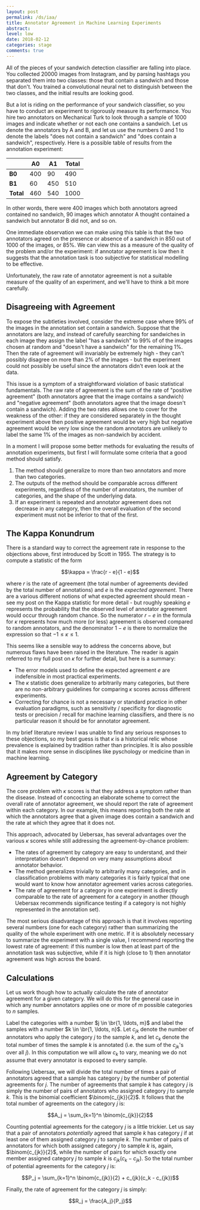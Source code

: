```yaml
---
layout: post
permalink: /ds/iaa/
title: Annotator Agreement in Machine Learning Experiments
abstract: 
level: low
date: 2018-02-12
categories: stage
comments: true
---
```


All of the pieces of your sandwich detection classifier are falling into place.
You collected 20000 images from Instagram, and by parsing hashtags you separated them into two classes: those that contain a sandwich and those that don't.
You trained a convolutional neural net to distinguish between the two classes, and the initial results are looking good.

But a lot is riding on the performance of your sandwich classifier, so you have to conduct an experiment to rigorously measure its performance.
You hire two annotators on Mechanical Turk to look through a sample of 1000 images and indicate whether or not each one contains a sandwich.
Let us denote the annotators by A and B, and let us use the numbers 0 and 1 to denote the labels "does not contain a sandwich" and "does contain a sandwich", respectively.
Here is a possible table of results from the annotation experiment:

| | A0 | A1 | Total |
|---|---|---|---|
| **B0** | 400 | 90 | 490 |
| **B1** | 60 | 450 | 510 |
| **Total** | 460 | 540 | 1000 |

In other words, there were 400 images which both annotators agreed contained no sandwich, 90 images which annotator A thought contained a sandwich but annotator B did not, and so on.

One immediate observation we can make using this table is that the two annotators agreed on the presence or absence of a sandwich in 850 out of 1000 of the images, or 85%.
We can view this as a measure of the quality of the problem and/or the experiment: if annotator agreement is low then it suggests that the annotation task is too subjective for statistical modelling to be effective.

Unfortunately, the raw rate of annotator agreement is not a suitable measure of the quality of an experiment, and we'll have to think a bit more carefully.

## Disagreeing with Agreement

To expose the subtleties involved, consider the extreme case where 99% of the images in the annotation set contain a sandwich.
Suppose that the annotators are lazy, and instead of carefully searching for sandwiches in each image they assign the label "has a sandwich" to 99% of of the images chosen at random and "doesn't have a sandwich" for the remaining 1%.
Then the rate of agreement will invariably be extremely high - they can't possibly disagree on more than 2% of the images - but the experiment could not possibly be useful since the annotators didn't even look at the data.

This issue is a symptom of a straightforward violation of basic statistical fundamentals.
The raw rate of agreement is the sum of the rate of "positive agreement" (both annotators agree that the image contains a sandwich) and "negative agreement" (both annotators agree that the image doesn't contain a sandwich).
Adding the two rates allows one to cover for the weakness of the other: if they are considered separately in the thought experiment above then positive agreement would be very high but negative agreement would be very low since the random annotators are unlikely to label the same 1% of the images as non-sandwich by accident.

In a moment I will propose some better methods for evaluating the results of annotation experiments, but first I will formulate some criteria that a good method should satisfy.

1. The method should generalize to more than two annotators and more than two categories.
2. The outputs of the method should be comparable across different experiments, regardless of the number of annotators, the number of categories, and the shape of the underlying data.
3. If an experiment is repeated and annotator agreement does not decrease in any category, then the overall evaluation of the second experiment must not be inferior to that of the first.

## The Kappa Konundrum

There is a standard way to correct the agreement rate in response to the objections above, first introduced by Scott in 1955.
The strategy is to compute a statistic of the form

$$\kappa = \frac{r - e}{1 - e}$$

where $r$ is the rate of agreement (the total number of agreements devided by the total number of annotations) and $e$ is the _expected agreement_.
There are a various different notions of what expected agreement should mean - see my post on the Kappa statistic for more detail - but roughly speaking $e$ represents the probability that the observed level of annotator agreement would occur through random chance.
So the numerator $r - e$ in the formula for $\kappa$ represents how much more (or less) agreement is observed compared to random annotators, and the denominator $1 - e$ is there to normalize the expression so that $-1 \leq \kappa \leq 1$.

This seems like a sensible way to address the concerns above, but numerous flaws have been raised in the literature.
The reader is again referred to my full post on $\kappa$ for further detail, but here is a summary:

- The error models used to define the expected agreement $e$ are indefensible in most practical experiments.
- The $\kappa$ statistic does generalize to arbitrarily many categories, but there are no non-arbitrary guidelines for comparing $\kappa$ scores across different experiments.
- Correcting for chance is not a necessary or standard practice in other evaluation paradigms, such as sensitivity / specificity for diagnostic tests or precision / recall for machine learning classifiers, and there is no particular reason it should be for annotator agreement.

In my brief literature review I was unable to find any serious responses to these objections, so my best guess is that $\kappa$ is a historical relic whose prevalence is explained by tradition rather than principles.
It is also possible that it makes more sense in disciplines like pyschology or medicine than in machine learning.

## Agreement by Category

The core problem with $\kappa$ scores is that they address a symptom rather than the disease.
Instead of concocting an elaborate scheme to correct the overall rate of annotator agreement, we should report the rate of agreement within each category.
In our example, this means reporting both the rate at which the annotators agree that a given image does contain a sandwich and the rate at which they agree that it does not.

This approach, advocated by Uebersax, has several advantages over the various $\kappa$ scores while still addressing the agreement-by-chance problem:

- The rates of agreement by category are easy to understand, and their interpretation doesn't depend on very many assumptions about annotator behavior.
- The method generalizes trivially to arbitrarily many categories, and in classification problems with many categories it is fairly typical that one would want to know how annotator agreement varies across categories.
- The rate of agreement for a category in one experiment is directly comparable to the rate of agreement for a category in another (though Uebersax recommends significance testing if a category is not highly represented in the annotation set).

The most serious disadvantage of this approach is that it involves reporting several numbers (one for each category) rather than summarizing the quality of the whole experiment with one metric.
If it is absolutely necessary to summarize the experiment with a single value, I recommend reporting the lowest rate of agreement: if this number is low then at least part of the annotation task was subjective, while if it is high (close to 1) then annotator agreement was high across the board.

## Calculations

Let us work though how to actually calculate the rate of annotator agreement for a given category.
We will do this for the general case in which any number annotators applies one or more of $m$ possible categories to $n$ samples.

Label the categories with a number $j \in \br{1, \ldots, m}$ and label the samples with a number $k \in \br{1, \ldots, n}$.
Let $c_{jk}$ denote the number of annotators who apply the category $j$ to the sample $k$, and let $c_k$ denote the total number of times the sample $k$ is annotated (i.e. the sum of the $c_{jk}$'s over all $j$).
In this computation we will allow $c_k$ to vary, meaning we do not assume that every annotator is exposed to every sample.

Following Uebersax, we will divide the total number of times a pair of annotators agreed that a sample has category $j$ by the number of potential agreements for $j$.
The number of agreements that sample $k$ has category $j$ is simply the number of pairs of annotators who assigned category $j$ to sample $k$.
This is the binomial coefficient $\binom{c_{jk}}{2}$.
It follows that the total number of agreements on the category $j$ is:

$$A_j = \sum_{k=1}^n \binom{c_{jk}}{2}$$

Counting potential agreements for the category $j$ is a little trickier.
Let us say that a pair of annotators _potentially_ agreed that sample $k$ has category $j$ if at least one of them assigned category $j$ to sample $k$.
The number of pairs of annotators for which both assigned category $j$ to sample $k$ is, again, $\binom{c_{jk}}{2}$, while the number of pairs for which exactly one member assigned category $j$ to sample $k$ is $c_{jk}(c_k - c_{jk})$.
So the total number of potential agreements for the category $j$ is:

$$P_j = \sum_{k=1}^n \binom{c_{jk}}{2} + c_{jk}(c_k - c_{jk})$$

Finally, the rate of agreement for the category $j$ is simply:

$$R_j = \frac{A_j}{P_j}$$

